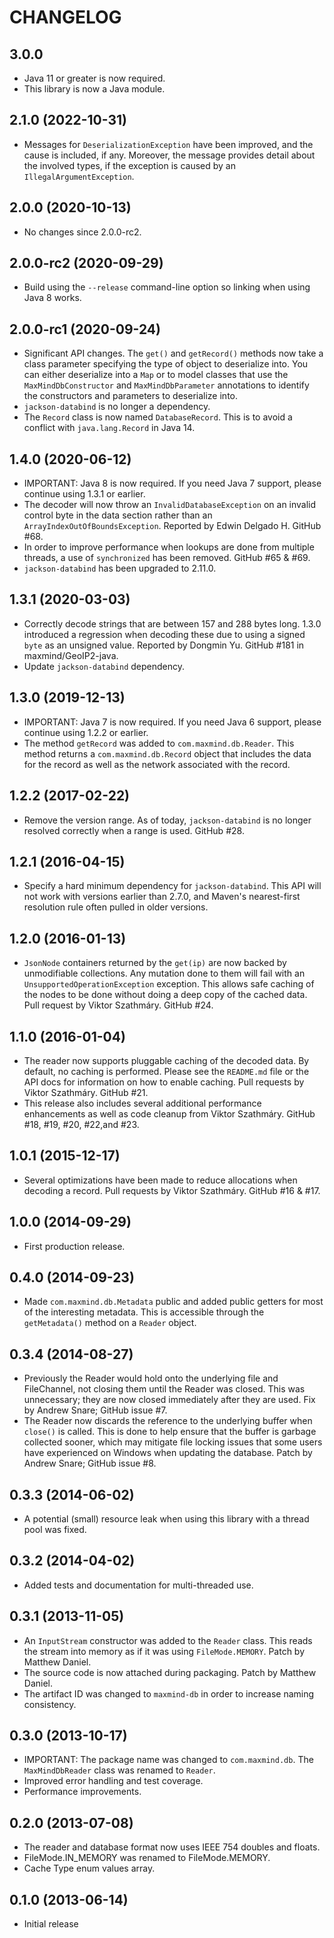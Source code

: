 CHANGELOG
=========

3.0.0
------------------

* Java 11 or greater is now required.
* This library is now a Java module.

2.1.0 (2022-10-31)
------------------

* Messages for `DeserializationException` have been improved, and the cause
  is included, if any. Moreover, the message provides detail about the involved
  types, if the exception is caused by an `IllegalArgumentException`.

2.0.0 (2020-10-13)
------------------

* No changes since 2.0.0-rc2.

2.0.0-rc2 (2020-09-29)
----------------------

* Build using the `--release` command-line option so linking when using
  Java 8 works.

2.0.0-rc1 (2020-09-24)
----------------------

* Significant API changes. The `get()` and `getRecord()` methods now take a
  class parameter specifying the type of object to deserialize into. You
  can either deserialize into a `Map` or to model classes that use the
  `MaxMindDbConstructor` and `MaxMindDbParameter` annotations to identify
  the constructors and parameters to deserialize into.
* `jackson-databind` is no longer a dependency.
* The `Record` class is now named `DatabaseRecord`. This is to avoid a
  conflict with `java.lang.Record` in Java 14.

1.4.0 (2020-06-12)
------------------

* IMPORTANT: Java 8 is now required. If you need Java 7 support, please
  continue using 1.3.1 or earlier.
* The decoder will now throw an `InvalidDatabaseException` on an invalid
  control byte in the data section rather than an
  `ArrayIndexOutOfBoundsException`. Reported by Edwin Delgado H. GitHub
  #68.
* In order to improve performance when lookups are done from multiple
  threads, a use of `synchronized` has been removed. GitHub #65 & #69.
* `jackson-databind` has been upgraded to 2.11.0.

1.3.1 (2020-03-03)
------------------

* Correctly decode strings that are between 157 and 288 bytes long. 1.3.0
  introduced a regression when decoding these due to using a signed `byte`
  as an unsigned value. Reported by Dongmin Yu. GitHub #181 in
  maxmind/GeoIP2-java.
* Update `jackson-databind` dependency.

1.3.0 (2019-12-13)
------------------

* IMPORTANT: Java 7 is now required. If you need Java 6 support, please
  continue using 1.2.2 or earlier.
* The method `getRecord` was added to `com.maxmind.db.Reader`. This method
  returns a `com.maxmind.db.Record` object that includes the data for the
  record as well as the network associated with the record.

1.2.2 (2017-02-22)
------------------

* Remove the version range. As of today, `jackson-databind` is no longer
  resolved correctly when a range is used. GitHub #28.

1.2.1 (2016-04-15)
------------------

* Specify a hard minimum dependency for `jackson-databind`. This API will not
  work with versions earlier than 2.7.0, and Maven's nearest-first resolution
  rule often pulled in older versions.

1.2.0 (2016-01-13)
------------------

* `JsonNode` containers returned by the `get(ip)` are now backed by
  unmodifiable collections. Any mutation done to them will fail with an
  `UnsupportedOperationException` exception. This allows safe caching of the
  nodes to be done without doing a deep copy of the cached data. Pull request
  by Viktor Szathmáry. GitHub #24.

1.1.0 (2016-01-04)
------------------

* The reader now supports pluggable caching of the decoded data. By default,
  no caching is performed. Please see the `README.md` file or the API docs
  for information on how to enable caching. Pull requests by Viktor Szathmáry.
  GitHub #21.
* This release also includes several additional performance enhancements as
  well as code cleanup from Viktor Szathmáry. GitHub #18, #19, #20, #22,and
  #23.

1.0.1 (2015-12-17)
------------------

* Several optimizations have been made to reduce allocations when decoding a
  record. Pull requests by Viktor Szathmáry. GitHub #16 & #17.

1.0.0 (2014-09-29)
------------------

* First production release.

0.4.0 (2014-09-23)
------------------

* Made `com.maxmind.db.Metadata` public and added public getters for most
  of the interesting metadata. This is accessible through the `getMetadata()`
  method on a `Reader` object.

0.3.4 (2014-08-27)
------------------

* Previously the Reader would hold onto the underlying file and FileChannel,
  not closing them until the Reader was closed. This was unnecessary; they
  are now closed immediately after they are used. Fix by Andrew Snare; GitHub
  issue #7.
* The Reader now discards the reference to the underlying buffer when
  `close()` is called. This is done to help ensure that the buffer is garbage
  collected sooner, which may mitigate file locking issues that some users
  have experienced on Windows when updating the database. Patch by Andrew
  Snare; GitHub issue #8.

0.3.3 (2014-06-02)
------------------

* A potential (small) resource leak when using this library with a thread
  pool was fixed.

0.3.2 (2014-04-02)
------------------

* Added tests and documentation for multi-threaded use.

0.3.1 (2013-11-05)
------------------

* An `InputStream` constructor was added to the `Reader` class. This reads the
  stream into memory as if it was using `FileMode.MEMORY`. Patch by Matthew
  Daniel.
* The source code is now attached during packaging. Patch by Matthew Daniel.
* The artifact ID was changed to `maxmind-db` in order to increase naming
  consistency.

0.3.0 (2013-10-17)
------------------

* IMPORTANT: The package name was changed to `com.maxmind.db`. The
  `MaxMindDbReader` class was renamed to `Reader`.
* Improved error handling and test coverage.
* Performance improvements.

0.2.0 (2013-07-08)
------------------

* The reader and database format now uses IEEE 754 doubles and floats.
* FileMode.IN_MEMORY was renamed to FileMode.MEMORY.
* Cache Type enum values array.

0.1.0 (2013-06-14)
------------------

* Initial release
